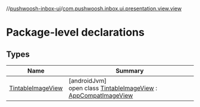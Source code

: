 //[pushwoosh-inbox-ui](../../index.md)/[com.pushwoosh.inbox.ui.presentation.view.view](index.md)

# Package-level declarations

## Types

| Name | Summary |
|---|---|
| [TintableImageView](-tintable-image-view/index.md) | [androidJvm]<br>open class [TintableImageView](-tintable-image-view/index.md) : [AppCompatImageView](https://developer.android.com/reference/kotlin/androidx/appcompat/widget/AppCompatImageView.html) |
